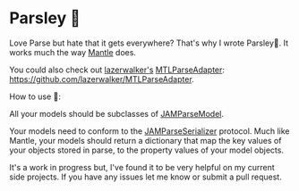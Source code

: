 # Parsley :herb:

Love Parse but hate that it gets everywhere? That's why I wrote Parsley:herb:. It works much the way [Mantle](https://github.com/Mantle/Mantle) does.

You could also check out [lazerwalker's](https://github.com/lazerwalker) [MTLParseAdapter](https://github.com/lazerwalker/MTLParseAdapter): https://github.com/lazerwalker/MTLParseAdapter.

How to use :herb::

All your models should be subclasses of [JAMParseModel](https://github.com/thisismcgregor/Parsley/blob/master/Parsley/JAMParseModel.h).

Your models need to conform to the [JAMParseSerializer](https://github.com/thisismcgregor/Parsley/blob/master/Parsley/JAMParseSerializer.h) protocol. Much like Mantle, your models should return a dictionary that map the key values of your objects stored in parse, to the property values of your model objects.

It's a work in progress but, I've found it to be very helpful on my current side projects. If you have any issues let me know or submit a pull request.
